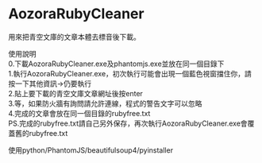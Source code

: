 # AozoraRubyCleaner

用來把青空文庫的文章本體去標音後下載。

使用說明  
0.下載AozoraRubyCleaner.exe及phantomjs.exe並放在同一個目錄下  
1.執行AozoraRubyCleaner.exe，初次執行可能會出現一個藍色視窗擋住你，請按一下其他資訊->仍要執行  
2.貼上要下載的青空文庫文章網址後按enter  
3.等，如果防火牆有詢問請允許連線，程式的警告文字可以忽略  
4.完成的文章會放在同一個目錄的rubyfree.txt  
PS.完成的rubyfree.txt請自己另外保存，再次執行AozoraRubyCleaner.exe會覆蓋舊的rubyfree.txt  

使用python/PhantomJS/beautifulsoup4/pyinstaller
